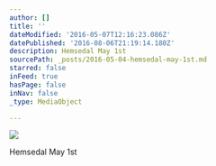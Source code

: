 ```yaml
---
author: []
title: ''
dateModified: '2016-05-07T12:16:23.086Z'
datePublished: '2016-08-06T21:19:14.180Z'
description: Hemsedal May 1st
sourcePath: _posts/2016-05-04-hemsedal-may-1st.md
starred: false
inFeed: true
hasPage: false
inNav: false
_type: MediaObject

---
```

![](https://the-grid-user-content.s3-us-west-2.amazonaws.com/012409cb-3168-47ec-978d-038ffcd9d473.jpg)

Hemsedal May 1st